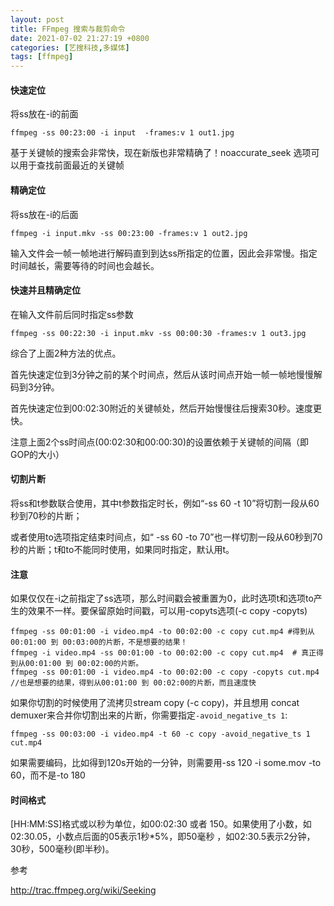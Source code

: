 ```yaml
---
layout: post
title: FFmpeg 搜索与裁剪命令
date: 2021-07-02 21:27:19 +0800
categories: [艺搜科技,多媒体]
tags: [ffmpeg]
---
```

#### 快速定位

将ss放在-i的前面

```
ffmpeg -ss 00:23:00 -i input  -frames:v 1 out1.jpg
```

基于关键帧的搜索会非常快，现在新版也非常精确了！noaccurate_seek 选项可以用于查找前面最近的关键帧

#### 精确定位

将ss放在-i的后面

```
ffmpeg -i input.mkv -ss 00:23:00 -frames:v 1 out2.jpg
```

输入文件会一帧一帧地进行解码直到到达ss所指定的位置，因此会非常慢。指定时间越长，需要等待的时间也会越长。

#### 快速并且精确定位

在输入文件前后同时指定ss参数

```
ffmpeg -ss 00:22:30 -i input.mkv -ss 00:00:30 -frames:v 1 out3.jpg
```

综合了上面2种方法的优点。

首先快速定位到3分钟之前的某个时间点，然后从该时间点开始一帧一帧地慢慢解码到3分钟。

首先快速定位到00:02:30附近的关键帧处，然后开始慢慢往后搜索30秒。速度更快。

注意上面2个ss时间点(00:02:30和00:00:30)的设置依赖于关键帧的间隔（即GOP的大小）

#### 切割片断

将ss和t参数联合使用，其中t参数指定时长，例如“-ss 60 -t 10”将切割一段从60秒到70秒的片断；

或者使用to选项指定结束时间点，如“ -ss 60 -to 70”也一样切割一段从60秒到70秒的片断；t和to不能同时使用，如果同时指定，默认用t。

#### 注意

如果仅仅在-i之前指定了ss选项，那么时间戳会被重置为0，此时选项t和选项to产生的效果不一样。要保留原始时间戳，可以用-copyts选项(-c copy -copyts)

```
ffmpeg -ss 00:01:00 -i video.mp4 -to 00:02:00 -c copy cut.mp4 #得到从00:01:00 到 00:03:00的片断，不是想要的结果！
ffmpeg -i video.mp4 -ss 00:01:00 -to 00:02:00 -c copy cut.mp4  # 真正得到从00:01:00 到 00:02:00的片断。
ffmpeg -ss 00:01:00 -i video.mp4 -to 00:02:00 -c copy -copyts cut.mp4  //也是想要的结果，得到从00:01:00 到 00:02:00的片断，而且速度快
```

如果你切割的时候使用了流拷贝stream copy (-c copy)，并且想用 concat demuxer来合并你切割出来的片断，你需要指定`-avoid_negative_ts 1`:

```
ffmpeg -ss 00:03:00 -i video.mp4 -t 60 -c copy -avoid_negative_ts 1 cut.mp4
```

如果需要编码，比如得到120s开始的一分钟，则需要用-ss 120 -i some.mov -to 60，而不是-to 180

#### 时间格式

[HH:MM:SS]格式或以秒为单位，如00:02:30 或者 150。如果使用了小数，如02:30.05，小数点后面的05表示1秒*5%，即50毫秒 ，如02:30.5表示2分钟，30秒，500毫秒(即半秒)。

参考

http://trac.ffmpeg.org/wiki/Seeking